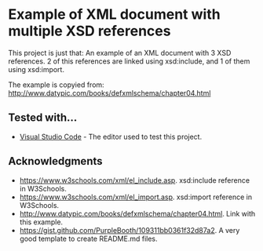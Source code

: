 # Example of XML document with multiple XSD references

This project is just that: An example of an XML document with 3 XSD references. 2 of this references are linked using xsd:include, and 1 of them using xsd:import.

The example is copyied from: http://www.datypic.com/books/defxmlschema/chapter04.html

## Tested with...

* [Visual Studio Code](https://code.visualstudio.com/) - The editor used to test this project.

## Acknowledgments

* https://www.w3schools.com/xml/el_include.asp. xsd:include reference in W3Schools.
* https://www.w3schools.com/xml/el_import.asp. xsd:import reference in W3Schools.
* http://www.datypic.com/books/defxmlschema/chapter04.html. Link with this example.
* https://gist.github.com/PurpleBooth/109311bb0361f32d87a2. A very good template to create README.md files.


